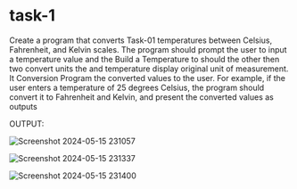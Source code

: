 # task-1
Create a program that converts
Task-01
temperatures between Celsius,
Fahrenheit, and Kelvin scales. The
program should prompt the user to
input a temperature value and the
Build a Temperature to should the other then two convert units the and temperature display
original unit of measurement. It
Conversion Program the converted values to the user. For
example, if the user enters a
temperature of 25 degrees Celsius,
the program should convert it to
Fahrenheit and Kelvin, and present
the converted values as outputs

OUTPUT:


![Screenshot 2024-05-15 231057](https://github.com/Vyxxhu/task-1/assets/149455773/7662545f-8b14-40e1-8baa-1aa3632dba28)

![Screenshot 2024-05-15 231337](https://github.com/Vyxxhu/task-1/assets/149455773/88dc1697-687e-469d-97ee-33aa1fe614d4)

![Screenshot 2024-05-15 231400](https://github.com/Vyxxhu/task-1/assets/149455773/d98fdcc6-2945-494d-b486-1b16968f6482)

